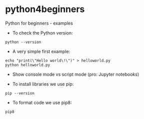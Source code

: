 # python4beginners
Python for beginners - examples

- To check the Python version:

```
python --version
```

- A very simple first example:

```
echo "print(\"Hello world\!\")" > helloworld.py
python helloworld.py
```

- Show console mode vs script mode (pro: Jupyter notebooks)

- To install libraries we use pip:

```
pip --version
```

- To format code we use pip8:

`pip8`


